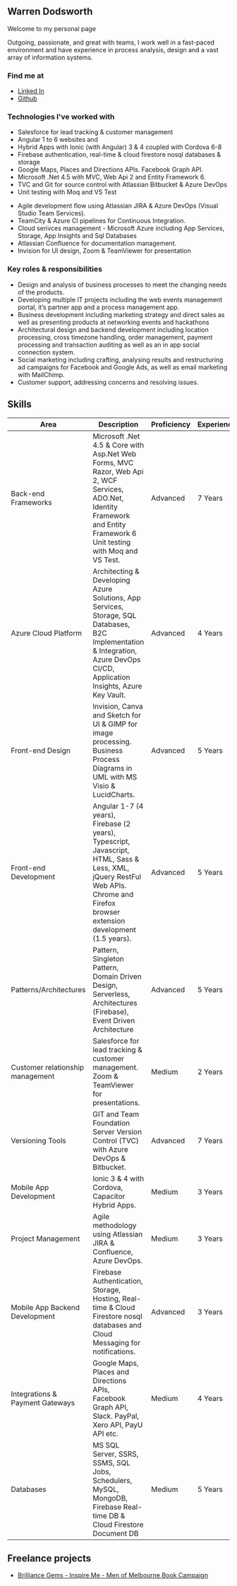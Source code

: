 ## Warren Dodsworth

Welcome to my personal page

Outgoing, passionate, and great with teams, I work well in a fast-paced environment and have experience in process analysis, design and a vast array of information systems. 


### Find me at
- [Linked In](https://www.linkedin.com/in/warren-dodsworth-4a396722/)
- [Github](https://github.com/warrendodsworth)


### Technologies I've worked with
- Salesforce for lead tracking & customer management
- Angular 1 to 6 websites and 
- Hybrid Apps with  Ionic (with Angular) 3 & 4 coupled with Cordova 6-8
- Firebase authentication, real-time & cloud firestore nosql databases & storage
- Google Maps, Places and Directions APIs. Facebook Graph API.
- Microsoft .Net 4.5 with MVC, Web Api 2 and Entity Framework 6.
- TVC and Git for source control with Atlassian Bitbucket & Azure DevOps
- Unit testing with Moq and VS Test
>
- Agile development flow using Atlassian JIRA & Azure DevOps (Visual Studio Team Services).
- TeamCity & Azure CI pipelines for Continuous Integration.
- Cloud serivces management - Microsoft Azure including App Services, Storage, App Insights and Sql Databases
- Atlassian Confluence for documentation management.
- Invision for UI design, Zoom & TeamViewer for presentation



### Key roles & responsibilities
- Design and analysis of business processes to meet the changing needs of the products. 
- Developing multiple IT projects including the web events management portal, it’s partner app and a process management app. 
- Business development including marketing strategy and direct sales as well as presenting products at networking events and hackathons
- Architectural design and backend development including location processing, cross timezone handling, order management, payment processing and transaction auditing as well as an in app social connection system. 
- Social marketing including crafting, analysing results and restructuring ad campaigns for Facebook and Google Ads, as well as email marketing with MailChimp.
- Customer support, addressing concerns and resolving issues.



## Skills

Area | Description | Proficiency | Experience
------------ | ------------- | ------------- |  -------------
Back-end Frameworks | Microsoft .Net 4.5 & Core with Asp.Net Web Forms, MVC Razor, Web Api 2, WCF Services, ADO.Net, Identity Framework and Entity Framework 6 Unit testing with Moq and VS Test.  | Advanced | 7 Years 
Azure Cloud Platform | Architecting & Developing Azure Solutions, App Services, Storage, SQL Databases, B2C Implementation & Integration, Azure DevOps CI/CD, Application Insights, Azure Key Vault. | Advanced | 4 Years
Front-end Design | Invision, Canva and Sketch for UI & GIMP for image processing. Business Process Diagrams in UML with MS Visio & LucidCharts. | Advanced | 5 Years 
Front-end Development | Angular 1-7 (4 years), Firebase (2 years), Typescript, Javascript, HTML, Sass & Less, XML, jQuery RestFul Web APIs. Chrome and Firefox browser extension development (1.5 years). | Advanced | 5 Years 
Patterns/Architectures | Pattern, Singleton Pattern, Domain Driven Design, Serverless, Architectures (Firebase), Event Driven Architecture | Advanced | 5 Years
Customer relationship management | Salesforce for lead tracking & customer management. Zoom & TeamViewer for presentations. | Medium | 2 Years
Versioning Tools | GIT and Team Foundation Server Version Control (TVC) with Azure DevOps & Bitbucket. | Advanced | 7 Years
Mobile App Development | Ionic 3 & 4 with Cordova, Capacitor Hybrid Apps. | Medium | 3 Years
Project Management | Agile methodology using Atlassian JIRA & Confluence, Azure DevOps. | Medium | 3 Years
Mobile App Backend Development | Firebase Authentication, Storage, Hosting, Real-time & Cloud Firestore nosql databases and Cloud Messaging for notifications. | Advanced | 3 Years
Integrations & Payment Gateways | Google Maps, Places and Directions APIs, Facebook Graph API, Slack. PayPal, Xero API, PayU API etc. | Medium | 4 Years
Databases | MS SQL Server, SSRS, SSMS, SQL Jobs, Schedulers, MySQL, MongoDB, Firebase Real-time DB & Cloud Firestore Document DB | Medium | 5 Years







## Freelance projects
- [Brilliance Gems - Inspire Me - Men of Melbourne Book Campaign](https://brilliancegemsapp.firebaseapp.com)

